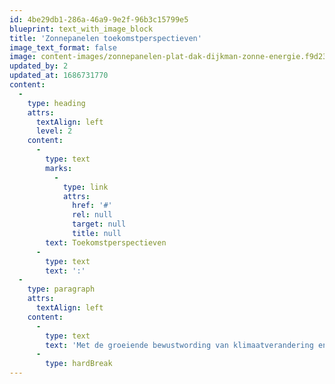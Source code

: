 ```yaml
---
id: 4be29db1-286a-46a9-9e2f-96b3c15799e5
blueprint: text_with_image_block
title: 'Zonnepanelen toekomstperspectieven'
image_text_format: false
image: content-images/zonnepanelen-plat-dak-dijkman-zonne-energie.f9d23c31f3061c0e7492264ee6be486d.webp
updated_by: 2
updated_at: 1686731770
content:
  -
    type: heading
    attrs:
      textAlign: left
      level: 2
    content:
      -
        type: text
        marks:
          -
            type: link
            attrs:
              href: '#'
              rel: null
              target: null
              title: null
        text: Toekomstperspectieven
      -
        type: text
        text: ':'
  -
    type: paragraph
    attrs:
      textAlign: left
    content:
      -
        type: text
        text: 'Met de groeiende bewustwording van klimaatverandering en de dringende behoefte aan duurzame energiebronnen, zullen zonnepanelen op boerenschuren naar verwachting een nog grotere rol gaan spelen in de landbouwsector. BudgingTechniek bevindt zich in een unieke positie om boeren te helpen bij het benutten van dit potentieel en een duurzame toekomst te creëren. Door samen te werken met boeren en hen te voorzien van hoogwaardige zonne-energiesystemen, draagt BudgingTechniek bij aan de transitie naar een groenere landbouwsector.'
      -
        type: hardBreak
---
```

